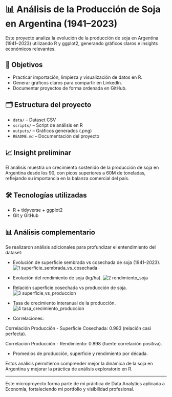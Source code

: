 # 📊 Análisis de la Producción de Soja en Argentina (1941–2023)

Este proyecto analiza la evolución de la producción de soja en Argentina (1941–2023) utilizando R y ggplot2, generando gráficos claros e insights económicos relevantes.

## 🎯 Objetivos

- Practicar importación, limpieza y visualización de datos en R.
- Generar gráficos claros para compartir en LinkedIn.
- Documentar proyectos de forma ordenada en GitHub.

## 🗂️ Estructura del proyecto

- `data/` – Dataset CSV
- `scripts/` – Script de análisis en R
- `outputs/` – Gráficos generados (.png)
- `README.md` – Documentación del proyecto

## 📈 Insight preliminar

El análisis muestra un crecimiento sostenido de la producción de soja en Argentina desde los 90, con picos superiores a 60M de toneladas, reflejando su importancia en la balanza comercial del país.

## 🛠️ Tecnologías utilizadas

- R + tidyverse + ggplot2
- Git y GitHub

## 📊 Análisis complementario
Se realizaron análisis adicionales para profundizar el entendimiento del dataset:

- Evolución de superficie sembrada vs cosechada de soja (1941–2023).
![1 superficie_sembrada_vs_cosechada](https://github.com/user-attachments/assets/1b9d3bed-ffce-49cb-83e6-0e98b21259fd)

- Evolución del rendimiento de soja (kg/ha).
![2 rendimiento_soja](https://github.com/user-attachments/assets/b86aa0cf-fd33-496d-86c4-d8f8b14516ae)

- Relación superficie cosechada vs producción de soja.
![3 superficie_vs_produccion](https://github.com/user-attachments/assets/337639f2-497c-41a1-a96c-bfe82fd27cab)

- Tasa de crecimiento interanual de la producción.
![4 tasa_crecimiento_produccion](https://github.com/user-attachments/assets/9c0c1962-fe2b-4918-9d57-14522690f33d)

- Correlaciones:

Correlación Producción - Superficie Cosechada: 0.983 (relación casi perfecta).

Correlación Producción - Rendimiento: 0.898 (fuerte correlación positiva).

- Promedios de producción, superficie y rendimiento por década.

Estos análisis permitieron comprender mejor la dinámica de la soja en Argentina y mejorar la práctica de análisis exploratorio en R.

---

Este microproyecto forma parte de mi práctica de Data Analytics aplicada a Economía, fortaleciendo mi portfolio y visibilidad profesional.
